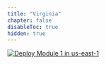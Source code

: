 ```yaml
---
title: "Virginia"
chapter: false
disableToc: true
hidden: true
---
```


<a href="https://console.aws.amazon.com/cloudformation/home?region=us-east-1#/stacks/new?stackName=aws-k8s-network-workshop-setup&templateURL=https://net410-workshop-us-west-2.s3-us-west-2.amazonaws.com/awsk8snetworking-cluster-mgmt-cloud9.yaml" target="_blank">![Deploy Module 1 in us-east-1](/images/deploy-to-aws.png)</a>
